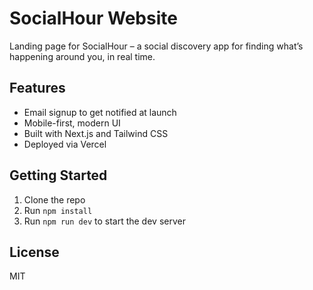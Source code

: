 # SocialHour Website

Landing page for SocialHour – a social discovery app for finding what’s happening around you, in real time.

## Features
- Email signup to get notified at launch
- Mobile-first, modern UI
- Built with Next.js and Tailwind CSS
- Deployed via Vercel

## Getting Started
1. Clone the repo
2. Run `npm install`
3. Run `npm run dev` to start the dev server

## License
MIT
